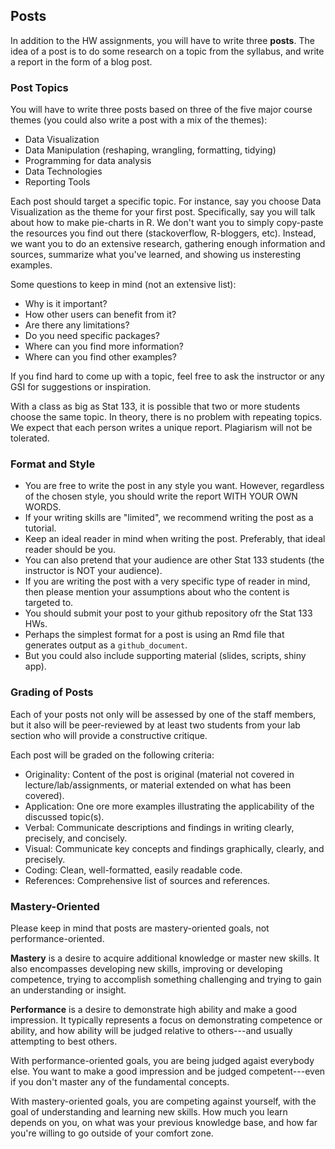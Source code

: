 ## Posts

In addition to the HW assignments, you will have to write three __posts__.
The idea of a post is to do some research on a topic from the syllabus, and write a report in the form of a blog post.


### Post Topics

You will have to write three posts based on three of the five major course themes
(you could also write a post with a mix of the themes):

+ Data Visualization
+ Data Manipulation (reshaping, wrangling, formatting, tidying)
+ Programming for data analysis
+ Data Technologies
+ Reporting Tools


Each post should target a specific topic. For instance, say you choose Data Visualization as the theme for your first post. Specifically, say you will talk about how to make pie-charts in R. We don't want you to simply copy-paste the resources you find out there (stackoverflow, R-bloggers, etc). Instead, we want you to do an extensive research, gathering enough information and sources, summarize what you've learned, and showing us insteresting examples.

Some questions to keep in mind (not an extensive list):

- Why is it important?
- How other users can benefit from it?
- Are there any limitations?
- Do you need specific packages?
- Where can you find more information?
- Where can you find other examples?

If you find hard to come up with a topic, feel free to ask the instructor or any GSI for suggestions or inspiration.

With a class as big as Stat 133, it is possible that two or more students choose the same topic. In theory, there is no problem with repeating topics. We expect that each person writes a unique report. Plagiarism will not be tolerated.



### Format and Style

- You are free to write the post in any style you want. However, regardless of the chosen style, you should write the report WITH YOUR OWN WORDS.
- If your writing skills are "limited", we recommend writing the post as a tutorial. 
- Keep an ideal reader in mind when writing the post. Preferably, that ideal reader should be you.
- You can also pretend that your audience are other Stat 133 students (the instructor is NOT your audience).
- If you are writing the post with a very specific type of reader in mind, then please mention your assumptions about who the content is targeted to.
- You should submit your post to your github repository ofr the Stat 133 HWs.
- Perhaps the simplest format for a post is using an Rmd file that generates output as a `github_document`.
- But you could also include supporting material (slides, scripts, shiny app).



### Grading of Posts

Each of your posts not only will be assessed by one of the staff members, but it also will be peer-reviewed by at least two students from your lab section who will provide a constructive critique.

Each post will be graded on the following criteria:

- Originality: Content of the post is original (material not covered in lecture/lab/assignments, or material extended on what has been covered).
- Application: One ore more examples illustrating the applicability of the discussed topic(s).
- Verbal: Communicate descriptions and findings in writing clearly, precisely, and concisely.
- Visual: Communicate key concepts and findings graphically, clearly, and precisely.
- Coding: Clean, well-formatted, easily readable code.
- References: Comprehensive list of sources and references.



### Mastery-Oriented

Please keep in mind that posts are mastery-oriented goals, not performance-oriented.

__Mastery__ is a desire to acquire additional knowledge or master new skills. It also encompasses developing new skills, improving or developing competence, trying to accomplish something challenging and trying to gain an understanding or insight.

__Performance__ is a desire to demonstrate high ability and make a good impression. It typically represents a focus on demonstrating competence or ability, and how ability will be judged relative to others---and usually attempting to best others.


With performance-oriented goals, you are being judged agaist everybody else. You want to make a good impression and be judged competent---even if you don't master any of the fundamental concepts.

With mastery-oriented goals, you are competing against yourself, with the goal of understanding and learning new skills. How much you learn depends on you, on what was your previous knowledge base, and how far you're willing to go outside of your comfort zone.



